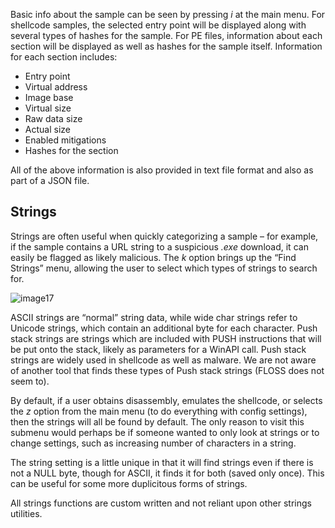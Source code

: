 Basic info about the sample can be seen by pressing _i_ at the main menu. For shellcode samples, the selected entry point will be displayed along with several types of hashes for the sample. For PE files, information about each section will be displayed as well as hashes for the sample itself. Information for each section includes:

- Entry point
- Virtual address
- Image base
- Virtual size
- Raw data size
- Actual size
- Enabled mitigations
- Hashes for the section

All of the above information is also provided in text file format and also as part of a JSON file.

## Strings

Strings are often useful when quickly categorizing a sample – for example, if the sample contains a URL string to a suspicious _.exe_ download, it can easily be flagged as likely malicious. The _k_ option brings up the “Find Strings” menu, allowing the user to select which types of strings to search for.

![image17](https://user-images.githubusercontent.com/114108866/192052913-b0f70ef7-bf73-4a67-acec-5586f0065b15.png)

ASCII strings are “normal” string data, while wide char strings refer to Unicode strings, which contain an additional byte for each character. Push stack strings are strings which are included with PUSH instructions that will be put onto the stack, likely as parameters for a WinAPI call. Push stack strings are widely used in shellcode as well as malware. We are not aware of another tool that finds these types of Push stack strings (FLOSS does not seem to).

By default, if a user obtains disassembly, emulates the shellcode, or selects the _z_ option from the main menu (to do everything with config settings), then the strings will all be found by default. The only reason to visit this submenu would perhaps be if someone wanted to only look at strings or to change settings, such as increasing number of characters in a string.

The string setting is a little unique in that it will find strings even if there is not a NULL byte, though for ASCII, it finds it for both (saved only once). This can be useful for some more duplicitous forms of strings.

All strings functions are custom written and not reliant upon other strings utilities.